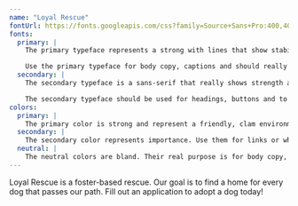 ```yaml
---
name: "Loyal Rescue"
fontUrl: https://fonts.googleapis.com/css?family=Source+Sans+Pro:400,400i,700|EB+Garamond:400,400i"
fonts:
  primary: |
    The primary typeface represents a strong with lines that show stability and arrogance to fully express the power and dominance of our company.

    Use the primary typeface for body copy, captions and should really be anything by default.
  secondary: |
    The secondary typeface is a sans-serif that really shows strength and dominance over our domain.

    The secondary typeface should be used for headings, buttons and to highlight important things.
colors:
  primary: |
    The primary color is strong and represent a friendly, clam environment. Use them for headers, footers, and emphasis.
  secondary: |
    The secondary color represents importance. Use them for links or when you want an extra pop.
  neutral: |
    The neutral colors are bland. Their real purpose is for body copy, captions, tables, etc.
---
```


Loyal Rescue is a foster-based rescue. Our goal is to find a home for every dog that passes our path. Fill out an application to adopt a dog today!
